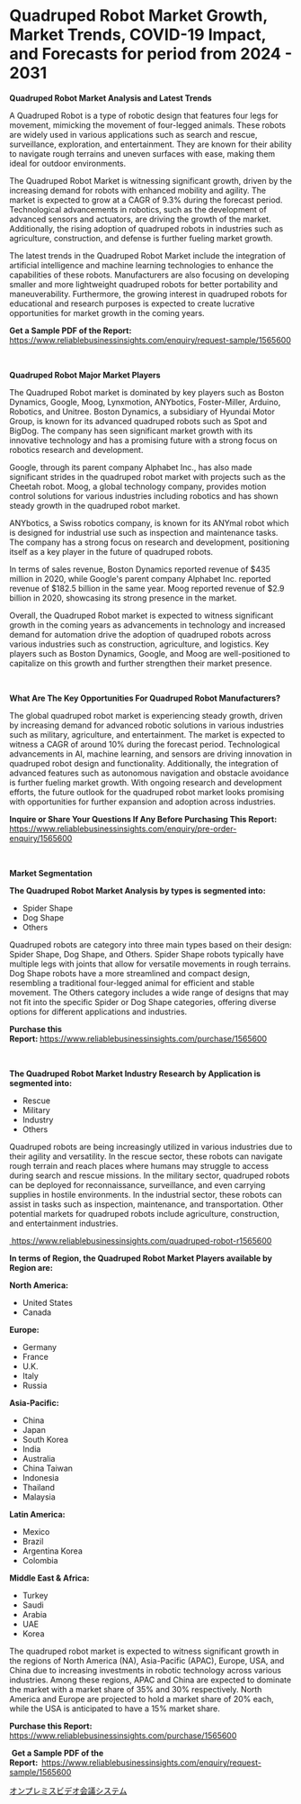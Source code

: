 <p><h1>Quadruped Robot Market Growth, Market Trends, COVID-19 Impact, and Forecasts for period from 2024 - 2031</h1></p><p><strong>Quadruped Robot Market Analysis and Latest Trends</strong></p>
<p><p>A Quadruped Robot is a type of robotic design that features four legs for movement, mimicking the movement of four-legged animals. These robots are widely used in various applications such as search and rescue, surveillance, exploration, and entertainment. They are known for their ability to navigate rough terrains and uneven surfaces with ease, making them ideal for outdoor environments.</p><p>The Quadruped Robot Market is witnessing significant growth, driven by the increasing demand for robots with enhanced mobility and agility. The market is expected to grow at a CAGR of 9.3% during the forecast period. Technological advancements in robotics, such as the development of advanced sensors and actuators, are driving the growth of the market. Additionally, the rising adoption of quadruped robots in industries such as agriculture, construction, and defense is further fueling market growth.</p><p>The latest trends in the Quadruped Robot Market include the integration of artificial intelligence and machine learning technologies to enhance the capabilities of these robots. Manufacturers are also focusing on developing smaller and more lightweight quadruped robots for better portability and maneuverability. Furthermore, the growing interest in quadruped robots for educational and research purposes is expected to create lucrative opportunities for market growth in the coming years.</p></p>
<p><strong>Get a Sample PDF of the Report:&nbsp;</strong> <a href="https://www.reliablebusinessinsights.com/enquiry/request-sample/1565600">https://www.reliablebusinessinsights.com/enquiry/request-sample/1565600</a></p>
<p>&nbsp;</p>
<p><strong>Quadruped Robot Major Market Players</strong></p>
<p><p>The Quadruped Robot market is dominated by key players such as Boston Dynamics, Google, Moog, Lynxmotion, ANYbotics, Foster-Miller, Arduino, Robotics, and Unitree. Boston Dynamics, a subsidiary of Hyundai Motor Group, is known for its advanced quadruped robots such as Spot and BigDog. The company has seen significant market growth with its innovative technology and has a promising future with a strong focus on robotics research and development.</p><p>Google, through its parent company Alphabet Inc., has also made significant strides in the quadruped robot market with projects such as the Cheetah robot. Moog, a global technology company, provides motion control solutions for various industries including robotics and has shown steady growth in the quadruped robot market.</p><p>ANYbotics, a Swiss robotics company, is known for its ANYmal robot which is designed for industrial use such as inspection and maintenance tasks. The company has a strong focus on research and development, positioning itself as a key player in the future of quadruped robots.</p><p>In terms of sales revenue, Boston Dynamics reported revenue of $435 million in 2020, while Google's parent company Alphabet Inc. reported revenue of $182.5 billion in the same year. Moog reported revenue of $2.9 billion in 2020, showcasing its strong presence in the market.</p><p>Overall, the Quadruped Robot market is expected to witness significant growth in the coming years as advancements in technology and increased demand for automation drive the adoption of quadruped robots across various industries such as construction, agriculture, and logistics. Key players such as Boston Dynamics, Google, and Moog are well-positioned to capitalize on this growth and further strengthen their market presence.</p></p>
<p>&nbsp;</p>
<p><strong>What Are The Key Opportunities For Quadruped Robot Manufacturers?</strong></p>
<p><p>The global quadruped robot market is experiencing steady growth, driven by increasing demand for advanced robotic solutions in various industries such as military, agriculture, and entertainment. The market is expected to witness a CAGR of around 10% during the forecast period. Technological advancements in AI, machine learning, and sensors are driving innovation in quadruped robot design and functionality. Additionally, the integration of advanced features such as autonomous navigation and obstacle avoidance is further fueling market growth. With ongoing research and development efforts, the future outlook for the quadruped robot market looks promising with opportunities for further expansion and adoption across industries.</p></p>
<p><strong>Inquire or Share Your Questions If Any Before Purchasing This Report:</strong> <a href="https://www.reliablebusinessinsights.com/enquiry/pre-order-enquiry/1565600">https://www.reliablebusinessinsights.com/enquiry/pre-order-enquiry/1565600</a></p>
<p>&nbsp;</p>
<p><strong>Market Segmentation</strong></p>
<p><strong>The Quadruped Robot Market Analysis by types is segmented into:</strong></p>
<p><ul><li>Spider Shape</li><li>Dog Shape</li><li>Others</li></ul></p>
<p><p>Quadruped robots are category into three main types based on their design: Spider Shape, Dog Shape, and Others. Spider Shape robots typically have multiple legs with joints that allow for versatile movements in rough terrains. Dog Shape robots have a more streamlined and compact design, resembling a traditional four-legged animal for efficient and stable movement. The Others category includes a wide range of designs that may not fit into the specific Spider or Dog Shape categories, offering diverse options for different applications and industries.</p></p>
<p><strong>Purchase this Report:&nbsp;</strong><a href="https://www.reliablebusinessinsights.com/purchase/1565600">https://www.reliablebusinessinsights.com/purchase/1565600</a></p>
<p>&nbsp;</p>
<p><strong>The Quadruped Robot Market Industry Research by Application is segmented into:</strong></p>
<p><ul><li>Rescue</li><li>Military</li><li>Industry</li><li>Others</li></ul></p>
<p><p>Quadruped robots are being increasingly utilized in various industries due to their agility and versatility. In the rescue sector, these robots can navigate rough terrain and reach places where humans may struggle to access during search and rescue missions. In the military sector, quadruped robots can be deployed for reconnaissance, surveillance, and even carrying supplies in hostile environments. In the industrial sector, these robots can assist in tasks such as inspection, maintenance, and transportation. Other potential markets for quadruped robots include agriculture, construction, and entertainment industries.</p></p>
<p><a href="https://www.reliablebusinessinsights.com/quadruped-robot-r1565600">&nbsp;https://www.reliablebusinessinsights.com/quadruped-robot-r1565600</a></p>
<p><strong>In terms of Region, the Quadruped Robot Market Players available by Region are:</strong></p>
<p>
    <p> <strong> North America: </strong>
        <ul>
            <li>United States</li>
            <li>Canada</li>
        </ul>
        </p> 
    <p> <strong> Europe: </strong>
        <ul>
            <li>Germany</li>
            <li>France</li>
            <li>U.K.</li>
            <li>Italy</li>
            <li>Russia</li>
        </ul>
        </p> 
    <p> <strong> Asia-Pacific: </strong>
        <ul>
            <li>China</li>
            <li>Japan</li>
            <li>South Korea</li>
            <li>India</li>
            <li>Australia</li>
            <li>China Taiwan</li>
            <li>Indonesia</li>
            <li>Thailand</li>
            <li>Malaysia</li>
        </ul>
        </p> 
    <p> <strong> Latin America: </strong>
        <ul>
            <li>Mexico</li>
            <li>Brazil</li>
            <li>Argentina Korea</li>
            <li>Colombia</li>
        </ul>
        </p> 
    <p> <strong> Middle East & Africa: </strong>
        <ul>
            <li>Turkey</li>
            <li>Saudi</li>
            <li>Arabia</li>
            <li>UAE</li>
            <li>Korea</li>
        </ul>
    </p>
    </p>
<p><p>The quadruped robot market is expected to witness significant growth in the regions of North America (NA), Asia-Pacific (APAC), Europe, USA, and China due to increasing investments in robotic technology across various industries. Among these regions, APAC and China are expected to dominate the market with a market share of 35% and 30% respectively. North America and Europe are projected to hold a market share of 20% each, while the USA is anticipated to have a 15% market share.</p></p>
<p><strong>Purchase this Report: </strong><a href="https://www.reliablebusinessinsights.com/purchase/1565600">https://www.reliablebusinessinsights.com/purchase/1565600</a></p>
<p>&nbsp;<strong>Get a Sample PDF of the Report:&nbsp;&nbsp;</strong><a href="https://www.reliablebusinessinsights.com/enquiry/request-sample/1565600">https://www.reliablebusinessinsights.com/enquiry/request-sample/1565600</a></p>
<p><strong></strong></p>
<p><p><a href="https://github.com/LenoraKris2023/Market-Research-Report-List-1/blob/main/7864352153345.md">オンプレミスビデオ会議システム</a></p></p>